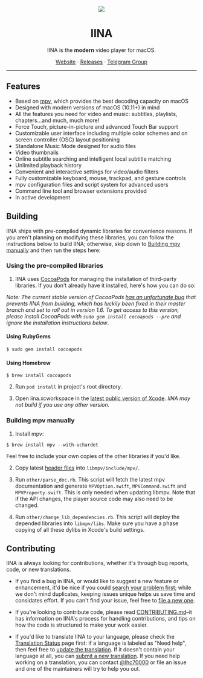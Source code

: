 <p align="center">
<img src="https://github.com/iina/iina/raw/master/iina/Assets.xcassets/AppIcon.appiconset/256-1.png" />
</p>

<h1 align="center">IINA</h1>

<p align="center">IINA is the <b>modern</b> video player for macOS.</p>

<p align=center>
<a href="https://iina.io">Website</a> ·
<a href="https://github.com/iina/iina/releases">Releases</a> ·
<a href="https://t.me/IINAUsers">Telegram Group</a>
</p>

---

## Features

* Based on [mpv](https://github.com/mpv-player/mpv), which provides the best decoding capacity on macOS
* Designed with modern versions of macOS (10.11+) in mind
* All the features you need for video and music: subtitles, playlists, chapters…and much, much more!
* Force Touch, picture-in-picture and advanced Touch Bar support
* Customizable user interface including multiple color schemes and on screen controller (OSC) layout positioning
* Standalone Music Mode designed for audio files
* Video thumbnails
* Online subtitle searching and intelligent local subtitle matching
* Unlimited playback history
* Convenient and interactive settings for video/audio filters
* Fully customizable keyboard, mouse, trackpad, and gesture controls
* mpv configuration files and script system for advanced users
* Command line tool and browser extensions provided
* In active development

## Building

IINA ships with pre-compiled dynamic libraries for convenience reasons. If you aren't planning on modifying these libraries, you can follow the instructions below to build IINA; otherwise, skip down to [Building mpv manually](#building-mpv-manually) and then run the steps here:

### Using the pre-compiled libraries

1. IINA uses [CocoaPods](https://cocoapods.org) for managing the installation of third-party libraries. If you don't already have it installed, here's how you can do so:

*Note: The current stable version of CocoaPods [has an unfortunate bug](https://github.com/CocoaPods/CocoaPods/issues/7708) that prevents IINA from building, which has luckily been fixed in their master branch and set to roll out in version 1.6. To get access to this version, please install CocoaPods with `sudo gem install cocoapods --pre` and ignore the installation instructions below*.

#### Using RubyGems
```console
$ sudo gem install cocoapods
```

#### Using Homebrew
```console
$ brew install cocoapods
```

2. Run `pod install` in project's root directory.

3. Open iina.xcworkspace in the [latest public version of Xcode](https://itunes.apple.com/us/app/xcode/id497799835). *IINA may not build if you use any other version.*

### Building mpv manually

1. Install mpv:

```console
$ brew install mpv --with-uchardet
```
Feel free to include your own copies of the other libraries if you'd like.

2. Copy latest [header files](https://github.com/mpv-player/mpv/tree/master/libmpv) into `libmpv/include/mpv/`.

3. Run `other/parse_doc.rb`. This script will fetch the latest mpv documentation and generate `MPVOption.swift`, `MPVCommand.swift` and `MPVProperty.swift`. This is only needed when updating libmpv. Note that if the API changes, the player source code may also need to be changed.

4. Run `other/change_lib_dependencies.rb`. This script will deploy the depended libraries into `libmpv/libs`.
  Make sure you have a phase copying of all these dylibs in Xcode's build settings.

## Contributing

IINA is always looking for contributions, whether it's through bug reports, code, or new translations.

* If you find a bug in IINA, or would like to suggest a new feature or enhancement, it'd be nice if you could [search your problem first](https://github.com/iina/iina/issues); while we don't mind duplicates, keeping issues unique helps us save time and considates effort. If you can't find your issue, feel free to [file a new one](https://github.com/iina/iina/issues/new).

* If you're looking to contribute code, please read [CONTRIBUTING.md](CONTRIBUTING.md)–it has information on IINA's process for handling contributions, and tips on how the code is structured to make your work easier.
* If you'd like to translate IINA to your language, please check the [Translation Status](https://github.com/iina/iina/wiki/Translation-Status) page first: if a language is labeled as "Need help", then feel free to [update the translation](https://github.com/iina/iina/wiki/Translation#update-translations). If it doesn't contain your language at all, you can [submit a new translation](https://github.com/iina/iina/wiki/Translation). If you need help working on a translation, you can contact [@lhc70000](https://github.com/lhc70000) or file an issue and one of the maintainers will try to help you out.
